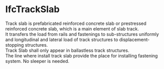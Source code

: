 IfcTrackSlab
============
Track slab is prefabricated reinforced concrete slab or prestressed reinforced
concrete slab, which is a main element of slab track.  
It transfers the load from rails and fastenings to sub-structures uniformly
and longitudinal and lateral load of track structures to displacement-stopping
structures.  
Track Slab shall only appear in ballastless track structures.  
The line where install track slab provide the place for installing fastening
system. No sleeper is needed.  


